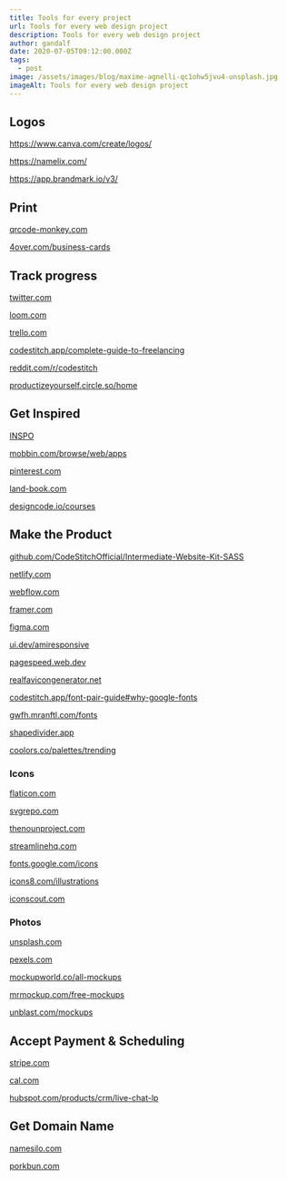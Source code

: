 ```yaml
---
title: Tools for every project
url: Tools for every web design project
description: Tools for every web design project
author: gandalf
date: 2020-07-05T09:12:00.000Z
tags:
  - post
image: /assets/images/blog/maxime-agnelli-qc1ohw5jvu4-unsplash.jpg
imageAlt: Tools for every web design project
---
```

## Logos

https://www.canva.com/create/logos/

https://namelix.com/

https://app.brandmark.io/v3/

## Print[](https://trello.com)

[qrcode-monkey.com](https://www.qrcode-monkey.com/)

[4over.com/business-cards](https://4over.com/business-cards)

[](https://www.loom.com/)

## Track progress[](https://trello.com)

[twitter.com](https://twitter.com/home)

[loom.com](https://www.loom.com/)

[trello.com](https://trello.com)

[](https://trello.com)[codestitch.app/complete-guide-to-freelancing](https://codestitch.app/complete-guide-to-freelancing)

[reddit.com/r/codestitch](https://www.reddit.com/r/codestitch/)

[productizeyourself.circle.so/home](https://productizeyourself.circle.so/home)

## Get Inspired

[INSPO](https://www.figma.com/design/msyhMULYlGqouEh2Gugx1y/INSPO?node-id=356801-1270)

[mobbin.com/browse/web/apps](https://mobbin.com/browse/web/apps)

[pinterest.com](https://trello.com)

[land-book.com](https://land-book.com/)

[designcode.io/courses](https://designcode.io/courses/)

## Make the Product

[github.com/CodeStitchOfficial/Intermediate-Website-Kit-SASS](https://github.com/CodeStitchOfficial/Intermediate-Website-Kit-SASS)

[netlify.com](netlify.com)

[](https://github.com/CodeStitchOfficial/Intermediate-Website-Kit-SASS)[webflow.com](https://webflow.com/)

[framer.com](https://www.framer.com/)

[figma.com](https://www.figma.com/)

[ui.dev/amiresponsive](https://ui.dev/amiresponsive)

[pagespeed.web.dev](https://realfavicongenerator.net/)

[realfavicongenerator.net](https://realfavicongenerator.net/)

[codestitch.app/font-pair-guide#why-google-fonts](https://codestitch.app/font-pair-guide#why-google-fonts)

[gwfh.mranftl.com/fonts](https://gwfh.mranftl.com/fonts)

[shapedivider.app](https://www.shapedivider.app/)

[coolors.co/palettes/trending](https://coolors.co/palettes/trending)

### Icons

[flaticon.com](https://www.flaticon.com)[](https://www.flaticon.com)

[svgrepo.com](https://www.svgrepo.com/)

[thenounproject.com](thenounproject.com)

[streamlinehq.com](https://www.streamlinehq.com/freebies)

[fonts.google.com/icons](https://fonts.google.com/icons)

[icons8.com/illustrations](< icons8.com/illustrations>)

[iconscout.com](https://iconscout.com/)

[](https://fonts.google.com/icons)

### [](https://www.streamlinehq.com/freebies)Photos

[](https://unsplash.com)[unsplash.com](https://unsplash.com)

[pexels.com](https://www.pexels.com/)

[mockupworld.co/all-mockups](https://www.mockupworld.co/all-mockups/)

[mrmockup.com/free-mockups](https://mrmockup.com/free-mockups/)

[unblast.com/mockups](https://unblast.com/mockups/)

## Accept Payment & Scheduling

[stripe.com](stripe.com)

[cal.com](https://cal.com/)

[hubspot.com/products/crm/live-chat-lp](https://www.hubspot.com/products/crm/live-chat-lp)

## Get Domain Name

[](https://trello.com)[namesilo.com](https://www.namesilo.com/)

[porkbun.com](https://porkbun.com)

[](https://trello.com)

[](https://trello.com)
